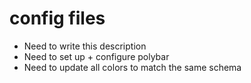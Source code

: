 # config files

* Need to write this description
* Need to set up + configure polybar
* Need to update all colors to match the same schema

